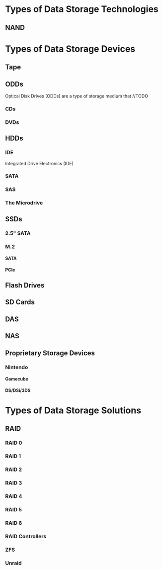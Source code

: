 # Types of Data Storage Technologies

## NAND

# Types of Data Storage Devices

## Tape

## ODDs

Optical Disk Drives (ODDs) are a type of storage medium that //TODO

### CDs

### DVDs

## HDDs

### IDE

Integrated Drive Electronics (IDE)

### SATA

### SAS

### The Microdrive

## SSDs

### 2.5" SATA

### M.2

#### SATA

#### PCIe

## Flash Drives

## SD Cards

## DAS

## NAS

## Proprietary Storage Devices

### Nintendo 

#### Gamecube

#### DS/DSi/3DS

# Types of Data Storage Solutions

## RAID

### RAID 0

### RAID 1

### RAID 2

### RAID 3

### RAID 4

### RAID 5

### RAID 6

### RAID Controllers

### ZFS

### Unraid